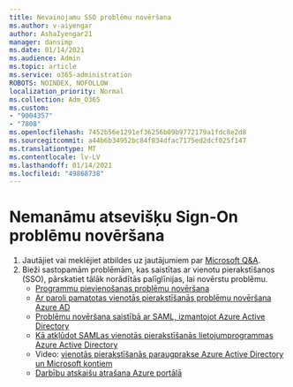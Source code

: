 ```yaml
---
title: Nevainojamu SSO problēmu novēršana
ms.author: v-aiyengar
author: AshaIyengar21
manager: dansimp
ms.date: 01/14/2021
ms.audience: Admin
ms.topic: article
ms.service: o365-administration
ROBOTS: NOINDEX, NOFOLLOW
localization_priority: Normal
ms.collection: Adm_O365
ms.custom:
- "9004357"
- "7808"
ms.openlocfilehash: 7452b56e1291ef36256b09b9772179a1fdc8e2d8
ms.sourcegitcommit: a44b6b34952bc84f834dfac7175ed2dcf025f147
ms.translationtype: MT
ms.contentlocale: lv-LV
ms.lasthandoff: 01/14/2021
ms.locfileid: "49868738"
---
```

# <a name="troubleshooting-seamless-single-sign-on-issues"></a>Nemanāmu atsevišķu Sign-On problēmu novēršana

1. Jautājiet vai meklējiet atbildes uz jautājumiem par [Microsoft Q&A](https://docs.microsoft.com/azure/active-directory/reports-monitoring/howto-find-activity-reports#troubleshoot-issues-with-activity-reports).
1. Bieži sastopamām problēmām, kas saistītas ar vienotu pierakstīšanos (SSO), pārskatiet tālāk norādītās palīglīnijas, lai novērstu problēmu.
    - [Programmu pievienošanas problēmu novēršana](https://docs.microsoft.com/azure/active-directory/manage-apps/troubleshoot-adding-apps) 
    - [Ar paroli pamatotas vienotās pierakstīšanās problēmu novēršana Azure AD](https://docs.microsoft.com/azure/active-directory/manage-apps/troubleshoot-password-ba) 
    - [Problēmu novēršana saistībā ar SAML, izmantojot Azure Active Directory](https://docs.microsoft.com/azure/active-directory/manage-apps/troubleshoot-saml-based-sso) 
    - [Kā atkļūdot SAMLas vienotās pierakstīšanās lietojumprogrammas Azure Active Directory](https://docs.microsoft.com/azure/active-directory/manage-apps/debug-saml-sso-issues) 
    - Video: [vienotās pierakstīšanās paraugprakse Azure Active Directory un Microsoft kontiem](https://azure.microsoft.com/resources/videos/ignite-2018-single-sign-on-best-practices-for-azure-active-directory-and-microsoft-accounts/) 
    - [Darbību atskaišu atrašana Azure portālā](https://docs.microsoft.com/azure/active-directory/reports-monitoring/howto-find-activity-reports#troubleshoot-issues-with-activity-reports)